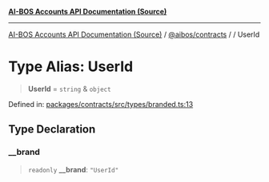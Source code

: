 [**AI-BOS Accounts API Documentation (Source)**](../../../README.md)

***

[AI-BOS Accounts API Documentation (Source)](../../../README.md) / [@aibos/contracts](../README.md) / [](../README.md) / UserId

# Type Alias: UserId

> **UserId** = `string` & `object`

Defined in: [packages/contracts/src/types/branded.ts:13](https://github.com/pohlai88/accounts/blob/48103fb36d28b2b9bfb33472b6de2f719773cde9/packages/contracts/src/types/branded.ts#L13)

## Type Declaration

### \_\_brand

> `readonly` **\_\_brand**: `"UserId"`
